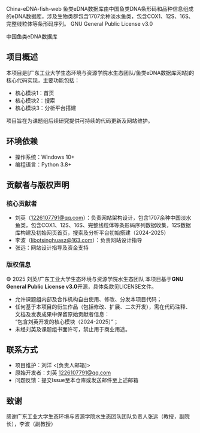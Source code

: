 China-eDNA-fish-web
鱼类eDNA数据库由中国鱼类DNA条形码和品种信息组成的eDNA数据库，涉及生物类群包含1707余种淡水鱼类，包含COX1、12S、16S、完整线粒体等条形码序列。
GNU General Public License v3.0

中国鱼类eDNA数据库

## 项目概述
本项目是[广东工业大学生态环境与资源学院水生态团队/鱼类eDNA数据库网站]的核心代码实现，主要功能包括：
- 核心模块1：首页
- 核心模块2：搜索
- 核心模块3：分析平台搭建

项目旨在为课题组后续研究提供可持续的代码更新及网站维护。


## 环境依赖
- 操作系统：Windows 10+
- 编程语言：Python 3.8+

## 贡献者与版权声明
### 核心贡献者
- 刘英（1226107791@qq.com）：负责网站架构设计，包含1707余种中国淡水鱼类，包含COX1、12S、16S、完整线粒体等条形码序列数据收集，12S数据库构建及初始网页首页，搜索及分析平台初始搭建（2024-2025）
- 李波（libotsinghuasz@163.com）：负责网站设计指导
- 张远：网站设计指导及资金支持

### 版权信息
© 2025 刘英/广东工业大学生态环境与资源学院水生态团队
本项目基于**GNU General Public License v3.0**开源，具体条款见LICENSE文件。  
- 允许课题组内部及合作机构自由使用、修改、分发本项目代码；
- 任何基于本项目的衍生作品（包括修改、扩展、二次开发），需在代码注释、文档及发表成果中保留原始贡献者信息：  
  “包含刘英开发的核心模块（2024-2025）”；
- 未经刘英及课题组书面许可，禁止用于商业用途。


## 联系方式
- 项目维护：刘洋 <[负责人邮箱]>
- 原始开发者：刘英 <1226107791@qq.com>
- 问题反馈：提交Issue至本仓库或发送邮件至上述邮箱


## 致谢
感谢广东工业大学生态环境与资源学院水生态团队团队负责人张远（教授，副院长），李波（副教授）

